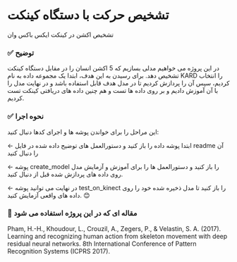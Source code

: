 # تشخیص حرکت با دستگاه کینکت
تشخیص اکشن در کینکت ایکس باکس وان

### ✅ توضیح



 در این پروژه می خواهیم مدلی بسازیم که 5 اکشن انسان را در مقابل دستگاه کینکت تشخیص دهد.  برای رسیدن به این هدف، ابتدا یک مجموعه داده به نام KARD را انتخاب کردیم، سپس آن را پردازش کردیم تا در مدل هدف قابل استفاده باشد و در نهایت مدل را با آن آموزش دادیم و بر روی داده ها تست و هم چنین داده های دریافتی کینکت تست کردیم.

 ### ✅ نحوه اجرا




این مراحل را برای خواندن پوشه ها و اجرای کدها دنبال کنید:<br>



 ← ابتدا پوشه داده را باز کنید و دستورالعمل های توضیح داده شده در فایل readme  آن را دنبال کنید
<br>




 ← پوشه create_model را باز کنید و دستورالعمل ها را برای آموزش و آزمایش مدل روی داده های پردازش شده قبل از دنبال کنید.
<br>




 ← در نهایت می توانید پوشه test_on_kinect را باز کنید تا مدل ذخیره شده خود را روی داده های واقعی آزمایش کنید.  😊<br>

 ###  📝 مقاله ای که در این پروژه استفاده می شود

Pham, H.-H., Khoudour, L., Crouzil, A., Zegers, P., & Velastin, S. A. (2017). Learning and
recognizing human action from skeleton movement with deep residual neural networks. 8th International
Conference of Pattern Recognition Systems (ICPRS 2017).
